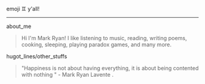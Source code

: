 emoji :gemini: y'all!
***
about_me
> Hi I'm Mark Ryan! I like listening to music, reading, writing poems, cooking, sleeping, playing paradox games, and many more. 

hugot_lines/other_stuffs

> "Happiness is not about having everything, it is about being contented with nothing " - Mark Ryan Lavente .

